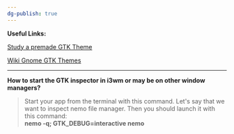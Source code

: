 ```yaml
---
dg-publish: true
---
```

**Useful Links:**

[Study a premade GTK Theme](https://gtkthemingguide.surajmandal.in/#/creating_gtk_themes?id=study-a-premade-gtk3-theme)

[Wiki Gnome GTK Themes](https://wiki.gnome.org/Attic/GnomeArt/Tutorials/GtkThemes)

---

**How to start the GTK inspector in i3wm or may be on other window managers?**  

> Start your app from the terminal with this command. Let's say that we want to inspect nemo file manager. Then you should launch it with this command:  
> **nemo -q; GTK_DEBUG=interactive nemo**
